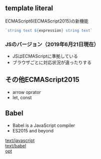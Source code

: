 ## template literal
ECMAScript6(ECMAScript2015)の新機能
```js
`string text ${expression} string text`
```

### JSのバージョン（2019年6月21日現在）
* JSはECMAScriptに準拠している
* ブラウザごとに対応状況が違ったりする

## その他ECMAScript2015
* arrow oprator
* let, const

## Babel
* Babel is a JavaScript compiler
* ES2015 and beyond

[text/javascript](https://takakik.github.io/manuscript/not_babel_literal_04.html)  
[text/babel](https://takakik.github.io/manuscript/babel_literal_04.html)  
[opt](https://takakik.github.io/manuscript/ie_es6_04.html)
